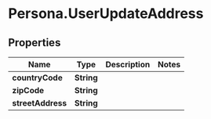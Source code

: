 # Persona.UserUpdateAddress

## Properties

Name | Type | Description | Notes
------------ | ------------- | ------------- | -------------
**countryCode** | **String** |  | 
**zipCode** | **String** |  | 
**streetAddress** | **String** |  | 


